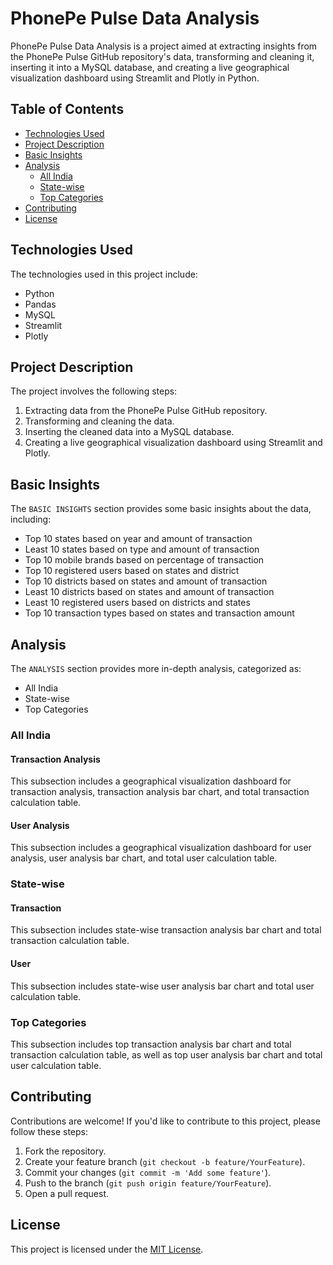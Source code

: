 # PhonePe Pulse Data Analysis

PhonePe Pulse Data Analysis is a project aimed at extracting insights from the PhonePe Pulse GitHub repository's data, transforming and cleaning it, inserting it into a MySQL database, and creating a live geographical visualization dashboard using Streamlit and Plotly in Python.

## Table of Contents

- [Technologies Used](#technologies-used)
- [Project Description](#project-description)
- [Basic Insights](#basic-insights)
- [Analysis](#analysis)
  - [All India](#all-india)
  - [State-wise](#state-wise)
  - [Top Categories](#top-categories)
- [Contributing](#contributing)
- [License](#license)

## Technologies Used

The technologies used in this project include:

- Python
- Pandas
- MySQL
- Streamlit
- Plotly

## Project Description

The project involves the following steps:

1. Extracting data from the PhonePe Pulse GitHub repository.
2. Transforming and cleaning the data.
3. Inserting the cleaned data into a MySQL database.
4. Creating a live geographical visualization dashboard using Streamlit and Plotly.

## Basic Insights

The `BASIC INSIGHTS` section provides some basic insights about the data, including:

- Top 10 states based on year and amount of transaction
- Least 10 states based on type and amount of transaction
- Top 10 mobile brands based on percentage of transaction
- Top 10 registered users based on states and district
- Top 10 districts based on states and amount of transaction
- Least 10 districts based on states and amount of transaction
- Least 10 registered users based on districts and states
- Top 10 transaction types based on states and transaction amount

## Analysis

The `ANALYSIS` section provides more in-depth analysis, categorized as:

- All India
- State-wise
- Top Categories

### All India

#### Transaction Analysis

This subsection includes a geographical visualization dashboard for transaction analysis, transaction analysis bar chart, and total transaction calculation table.

#### User Analysis

This subsection includes a geographical visualization dashboard for user analysis, user analysis bar chart, and total user calculation table.

### State-wise

#### Transaction

This subsection includes state-wise transaction analysis bar chart and total transaction calculation table.

#### User

This subsection includes state-wise user analysis bar chart and total user calculation table.

### Top Categories

This subsection includes top transaction analysis bar chart and total transaction calculation table, as well as top user analysis bar chart and total user calculation table.

## Contributing

Contributions are welcome! If you'd like to contribute to this project, please follow these steps:

1. Fork the repository.
2. Create your feature branch (`git checkout -b feature/YourFeature`).
3. Commit your changes (`git commit -m 'Add some feature'`).
4. Push to the branch (`git push origin feature/YourFeature`).
5. Open a pull request.

## License

This project is licensed under the [MIT License](LICENSE).

